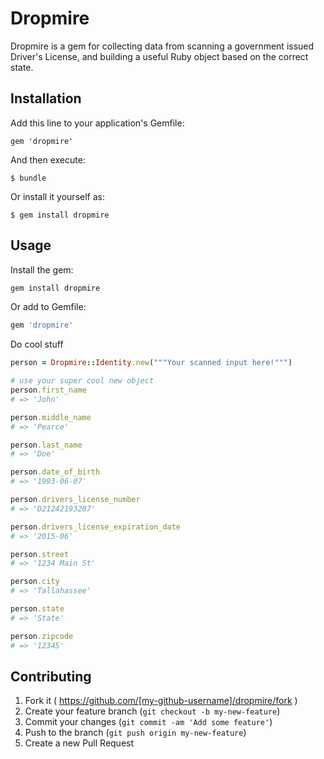 # Dropmire

Dropmire is a gem for collecting data from scanning a government issued Driver's License, and building a useful Ruby object based on the correct state.

## Installation

Add this line to your application's Gemfile:

    gem 'dropmire'

And then execute:

    $ bundle

Or install it yourself as:

    $ gem install dropmire

## Usage

Install the gem:

```bash
gem install dropmire
```

Or add to Gemfile:

```bash
gem 'dropmire'
```

Do cool stuff

```ruby
person = Dropmire::Identity.new("""Your scanned input here!""")

# use your super cool new object
person.first_name
# => 'John'

person.middle_name
# => 'Pearce'

person.last_name
# => 'Doe'

person.date_of_birth
# => '1993-06-07'

person.drivers_license_number
# => 'D21242193207'

person.drivers_license_expiration_date
# => '2015-06'

person.street
# => '1234 Main St'

person.city
# => 'Tallahassee'

person.state
# => 'State'

person.zipcode
# => '12345'
```

## Contributing

1. Fork it ( https://github.com/[my-github-username]/dropmire/fork )
2. Create your feature branch (`git checkout -b my-new-feature`)
3. Commit your changes (`git commit -am 'Add some feature'`)
4. Push to the branch (`git push origin my-new-feature`)
5. Create a new Pull Request
